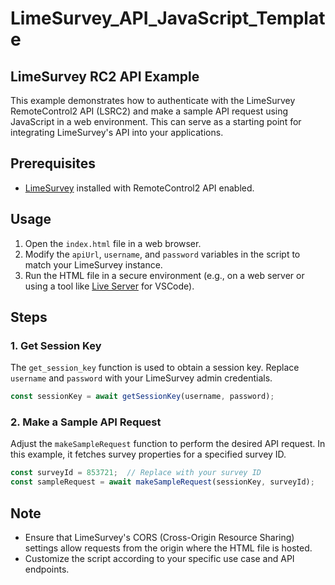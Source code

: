 # LimeSurvey_API_JavaScript_Template

## LimeSurvey RC2 API Example

This example demonstrates how to authenticate with the LimeSurvey RemoteControl2 API (LSRC2) and make a sample API request using JavaScript in a web environment. This can serve as a starting point for integrating LimeSurvey's API into your applications.

## Prerequisites

- [LimeSurvey](https://www.limesurvey.org/) installed with RemoteControl2 API enabled.

## Usage

1. Open the `index.html` file in a web browser.
2. Modify the `apiUrl`, `username`, and `password` variables in the script to match your LimeSurvey instance.
3. Run the HTML file in a secure environment (e.g., on a web server or using a tool like [Live Server](https://marketplace.visualstudio.com/items?itemName=ritwickdey.LiveServer) for VSCode).

## Steps

### 1. Get Session Key

The `get_session_key` function is used to obtain a session key. Replace `username` and `password` with your LimeSurvey admin credentials.

```javascript
const sessionKey = await getSessionKey(username, password);
```

### 2. Make a Sample API Request

Adjust the `makeSampleRequest` function to perform the desired API request. In this example, it fetches survey properties for a specified survey ID.

```javascript
const surveyId = 853721;  // Replace with your survey ID
const sampleRequest = await makeSampleRequest(sessionKey, surveyId);
```

## Note

- Ensure that LimeSurvey's CORS (Cross-Origin Resource Sharing) settings allow requests from the origin where the HTML file is hosted.
- Customize the script according to your specific use case and API endpoints.

